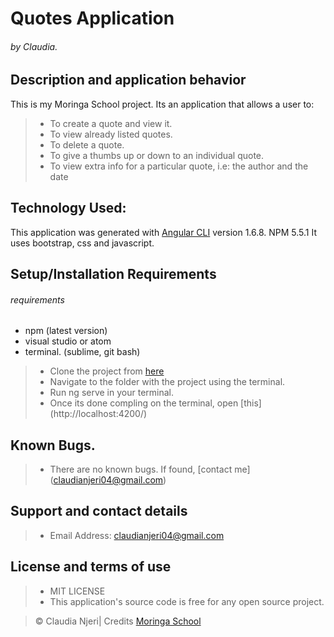 # Quotes Application
###### by Claudia.

## Description and application behavior
This is my Moringa School project. 
Its an application that allows a user to:
> * To create a quote and view it.
> * To view already listed quotes.
> * To delete a quote.
> * To give a thumbs up or down to an individual quote.
> * To view extra info for a particular quote, i.e: 
  the author and the date

## Technology Used:
This application was generated with [Angular CLI](https://github.com/angular/angular-cli) version 1.6.8. NPM 5.5.1
It uses bootstrap, css and javascript.  


## Setup/Installation Requirements
###### requirements
- npm (latest version)
- visual studio or atom
- terminal. (sublime, git bash)
> * Clone the project from [here](https://github.com/claudianjeri/quotes)
> * Navigate to the folder with the project using the terminal.
> * Run ng serve in your terminal.
> * Once its done compling on the terminal,
open [this] (http://localhost:4200/)

## Known Bugs.
> * There are no known bugs. If found, [contact me] (claudianjeri04@gmail.com)
## Support and contact details
> * Email Address: claudianjeri04@gmail.com

## License and terms of use
> * MIT LICENSE
> * This application's source code is free for any open source project.

> © Claudia Njeri| Credits [Moringa School](https://moringaschool.com/)  
